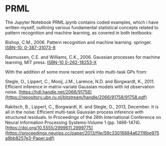 # PRML
The Jupyter Notebook PRML.ipynb contains coded examples, which i have written myself, outlining various fundamental statistical concepts related to pattern recognition and machine learning, as covered in both textbooks:

Bishop, C.M., 2006. Pattern recognition and machine learning. springer. [ISBN-10: 0-387-31073-8](http://users.isr.ist.utl.pt/~wurmd/Livros/school/Bishop%20-%20Pattern%20Recognition%20And%20Machine%20Learning%20-%20Springer%20%202006.pdf)

Rasmussen, C.E. and Williams, C.K., 2006. Gaussian processes for machine learning, MIT press. [ISBN-10 0-262-18253-X](http://gaussianprocess.org/gpml/chapters/)



With the addition of some more recent work into multi-task GPs from:

Stegle, O., Lippert, C., Mooij, J.M., Larence, N.D. and Borgwardt, K., 2011. Efficient inference in matrix-variate Gaussian models with iid observation noise. [https://hdl.handle.net/2066/91758](https://repository.ubn.ru.nl/bitstream/handle/2066/91758/91758.pdf)

Rakitsch, B., Lippert, C., Borgwardt, K. and Stegle, O., 2013, December. It is all in the noise: Efficient multi-task Gaussian process inference with structured residuals. In Proceedings of the 26th International Conference on Neural Information Processing Systems-Volume 1 (pp. 1466-1474). [https://doi.org/10.5555/2999611.2999775](https://proceedings.neurips.cc/paper/2013/file/59c33016884a62116be975a9bb8257e3-Paper.pdf)
